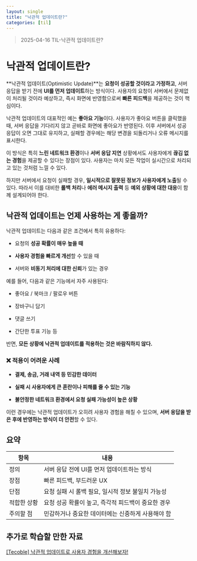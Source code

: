 ```yaml
---
layout: single
title: "낙관적 업데이트란?"
categories: [til]
---
```


> 2025-04-16 TIL-낙관적 업데이트란?

# 낙관적 업데이트란?

**낙관적 업데이트(Optimistic Update)**는 **요청이 성공할 것이라고 가정하고**, 서버 응답을 받기 전에 **UI를 먼저 업데이트**하는 방식이다. 사용자의 요청이 서버에서 문제없이 처리될 것이라 예상하고, 즉시 화면에 반영함으로써 **빠른 피드백**을 제공하는 것이 핵심이다.

낙관적 업데이트의 대표적인 예는 **좋아요 기능**이다. 사용자가 좋아요 버튼을 클릭했을 때, 서버 응답을 기다리지 않고 곧바로 화면에 좋아요가 반영된다. 이후 서버에서 성공 응답이 오면 그대로 유지하고, 실패할 경우에는 해당 변경을 되돌리거나 오류 메시지를 표시한다.

이 방식은 특히 **느린 네트워크 환경**이나 **서버 응답 지연** 상황에서도 사용자에게 **끊김 없는 경험**을 제공할 수 있다는 장점이 있다. 사용자는 마치 모든 작업이 실시간으로 처리되고 있는 것처럼 느낄 수 있다.

하지만 서버에서 요청이 실패할 경우, **일시적으로 잘못된 정보가 사용자에게 노출**될 수 있다. 따라서 이를 대비한 **롤백 처리**나 **에러 메시지 출력** 등 **예외 상황에 대한 대응**이 함께 설계되어야 한다.

## 낙관적 업데이트는 언제 사용하는 게 좋을까?

낙관적 업데이트는 다음과 같은 조건에서 특히 유용하다:

- 요청의 **성공 확률이 매우 높을 때**

- **사용자 경험을 빠르게 개선**할 수 있을 때

- 서버와 **비동기 처리에 대한 신뢰**가 있는 경우

예를 들어, 다음과 같은 기능에서 자주 사용된다:

- 좋아요 / 북마크 / 팔로우 버튼

- 장바구니 담기

- 댓글 쓰기

- 간단한 투표 기능 등

반면, **모든 상황에 낙관적 업데이트를 적용하는 것은 바람직하지 않다.**

### ❌ 적용이 어려운 사례

- **결제, 송금, 거래 내역 등 민감한 데이터**

- **실패 시 사용자에게 큰 혼란이나 피해를 줄 수 있는 기능**

- **불안정한 네트워크 환경에서 요청 실패 가능성이 높은 상황**

이런 경우에는 낙관적 업데이트가 오히려 사용자 경험을 해칠 수 있으며, **서버 응답을 받은 후에 반영하는 방식이 더 안전**할 수 있다.

## 요약

| 항목        | 내용                                               |
| ----------- | -------------------------------------------------- |
| 정의        | 서버 응답 전에 UI를 먼저 업데이트하는 방식         |
| 장점        | 빠른 피드백, 부드러운 UX                           |
| 단점        | 요청 실패 시 롤백 필요, 일시적 정보 불일치 가능성  |
| 적합한 상황 | 요청 성공 확률이 높고, 즉각적 피드백이 중요한 경우 |
| 주의할 점   | 민감하거나 중요한 데이터에는 신중하게 사용해야 함  |

## 추가로 학습할 만한 자료

[[Tecoble] 낙관적 업데이트로 사용자 경험을 개선해보자!](https://tecoble.techcourse.co.kr/post/2023-08-15-how-to-improve-ux-with-optimistic-update/)

